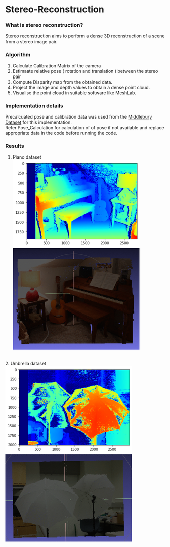 # Stereo-Reconstruction

### What is stereo reconstruction?
Stereo reconstruction aims to perform a dense 3D reconstruction of a scene from a stereo image pair.

### Algorithm
1. Calculate Calibration Matrix of the camera
2. Estimaate relative pose ( rotation and translation ) between the stereo pair
3. Compute Disparity map from the obtained data.
4. Project the image and depth values to obtain a dense point cloud.
5. Visualise the point cloud in suitable software like MeshLab.

### Implementation details
Precalcuated pose and calibration data was used from the [Middlebury Dataset](https://vision.middlebury.edu/stereo/data/scenes2014/) for this implementation.<br/>
Refer Pose_Calculation for calculation of of pose if not available and replace appropriate data in the code before running the code.

### Results 
1. Piano dataset<br/>
<img src="https://github.com/Bparui/Stereo-Reconstruction/blob/main/pianodisp.png" alt="drawing" width="400"/> <br/> <img src="https://github.com/Bparui/Stereo-Reconstruction/blob/main/pianogif.gif" alt="drawing" width="400"/>
<br/>
2. Umbrella dataset<br/>
<img src="https://github.com/Bparui/Stereo-Reconstruction/blob/main/umbrelladisp.png" alt="drawing" width="400"/> <br/> <img src="https://github.com/Bparui/Stereo-Reconstruction/blob/main/umbrellagif.gif" alt="drawing" width="400"/>



